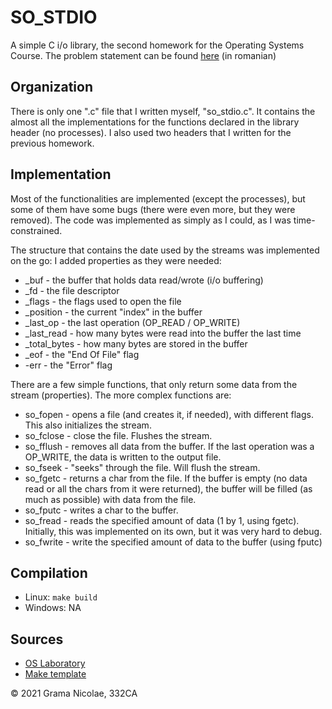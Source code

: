 # SO_STDIO

A simple C i/o library, the second homework for the Operating Systems Course. The problem statement can be found [here](https://ocw.cs.pub.ro/courses/so/teme/tema-2) (in romanian)

## Organization

There is only one ".c" file that I written myself, "so_stdio.c". It contains the almost all the implementations for the functions declared in the library header (no processes). I also used two headers that I written for the previous homework.

## Implementation

Most of the functionalities are implemented (except the processes), but some of them have some bugs (there were even more, but they were removed). The code was implemented as simply as I could, as I was time-constrained.

The structure that contains the date used by the streams was implemented on the go: I added properties as they were needed:

- _buf - the buffer that holds data read/wrote (i/o buffering)
- _fd - the file descriptor
- _flags - the flags used to open the file
- _position - the current "index" in the buffer
- _last_op - the last operation (OP_READ / OP_WRITE)
- _last_read - how many bytes were read into the buffer the last time
- _total_bytes - how many bytes are stored in the buffer
- _eof - the "End Of File" flag
- -err - the "Error" flag

There are a few simple functions, that only return some data from the stream (properties). The more complex functions are:

- so_fopen - opens a file (and creates it, if needed), with different flags. This also initializes the stream.
- so_fclose - close the file. Flushes the stream.
- so_fflush - removes all data from the buffer. If the last operation was a OP_WRITE, the data is written to the output file.
- so_fseek - "seeks" through the file. Will flush the stream.
- so_fgetc - returns a char from the file. If the buffer is empty (no data read or all the chars from it were returned), the buffer will be filled (as much as possible) with data from the file.
- so_fputc - writes a char to the buffer.
- so_fread - reads the specified amount of data (1 by 1, using fgetc). Initially, this was implemented on its own, but it was very hard to debug.
- so_fwrite - write the specified amount of data to the buffer (using fputc)

## Compilation

- Linux: `make build`
- Windows: NA

## Sources

- [OS Laboratory](https://ocw.cs.pub.ro/courses/so)
- [Make template](https://gist.github.com/keeferrourke/fe72476a8dd8c4c02ff18eaed74e1de0)

© 2021 Grama Nicolae, 332CA
